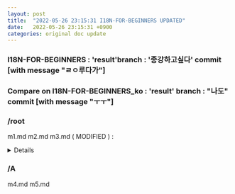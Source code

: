 ```yaml
---
layout: post
title:  "2022-05-26 23:15:31 I18N-FOR-BEGINNERS UPDATED"
date:   2022-05-26 23:15:31 +0900
categories: original doc update
---
```


### I18N-FOR-BEGINNERS : 'result'branch : '종강하고싶다' commit [with message "ㄹㅇ루다가"]
### Compare on I18N-FOR-BEGINNERS_ko : 'result' branch : "나도" commit [with message "ㅜㅜ"]

### /root
m1.md 
m2.md 
m3.md ( MODIFIED ) : 
<details>
<summary> Details </summary>
<div markdown="1">

| line 12 -
| line 12 This sentence added

| line 15 Thie sentence will be modified
| line 15 Hello world!
  
With file 'm3.md'
30 words added. 12 words deleted. Total 3000 word.
m3.md in 'I18N-FOR-BEGINNERS_ko' repo ( had been updated on 2022-05-20 ) has 2900 word.
Approximately 100 words need to be translated.
Translation rate 99.5% ( 2900 / 3000 words )

</div>
</details>


### /A 
m4.md
m5.md
